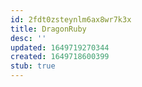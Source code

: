 ```yaml
---
id: 2fdt0zsteynlm6ax8wr7k3x
title: DragonRuby
desc: ''
updated: 1649719270344
created: 1649718600399
stub: true
---
```


